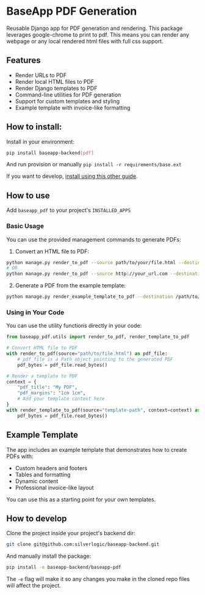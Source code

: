 # BaseApp PDF Generation

Reusable Django app for PDF generation and rendering. This package leverages google-chrome to print to pdf.
This means you can render any webpage or any local rendered html files with full css support.

## Features

- Render URLs to PDF
- Render local HTML files to PDF
- Render Django templates to PDF
- Command-line utilities for PDF generation
- Support for custom templates and styling
- Example template with invoice-like formatting

## How to install:

Install in your environment:

```bash
pip install baseapp-backend[pdf]
```

And run provision or manually `pip install -r requirements/base.ext`

If you want to develop, [install using this other guide](#how-to-develop).

## How to use

Add `baseapp_pdf` to your project's `INSTALLED_APPS`

### Basic Usage

You can use the provided management commands to generate PDFs:

1. Convert an HTML file to PDF:
```bash
python manage.py render_to_pdf --source path/to/your/file.html --destination /path/to/output/dir
# OR
python manage.py render_to_pdf --source http://your_url.com --destination /path/to/output/dir
```

2. Generate a PDF from the example template:
```bash
python manage.py render_example_template_to_pdf --destination /path/to/output/dir
```

### Using in Your Code

You can use the utility functions directly in your code:

```python
from baseapp_pdf.utils import render_to_pdf, render_template_to_pdf

# Convert HTML file to PDF
with render_to_pdf(source="path/to/file.html") as pdf_file:
    # pdf_file is a Path object pointing to the generated PDF
    pdf_bytes = pdf_file.read_bytes()

# Render a template to PDF
context = {
    "pdf_title": "My PDF",
    "pdf_margins": "1cm 1cm",
    # Add your template context here
}
with render_template_to_pdf(source="template-path", context=context) as pdf_file:
    pdf_bytes = pdf_file.read_bytes()
```

## Example Template

The app includes an example template that demonstrates how to create PDFs with:
- Custom headers and footers
- Tables and formatting
- Dynamic content
- Professional invoice-like layout

You can use this as a starting point for your own templates.

## How to develop

Clone the project inside your project's backend dir:

```bash
git clone git@github.com:silverlogic/baseapp-backend.git
```

And manually install the package:

```bash
pip install -e baseapp-backend/baseapp-pdf
```

The `-e` flag will make it so any changes you make in the cloned repo files will affect the project.